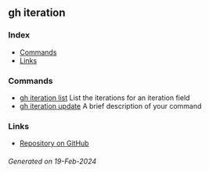 ## gh iteration

### Index

- [Commands](#commands) 
- [Links](#links) 

### Commands

- [gh iteration list](gh_iteration_list.md) List the iterations for an iteration field
- [gh iteration update](gh_iteration_update.md) A brief description of your command

### Links

- [Repository on GitHub](https://github.com/mshrtsr/gh-iteration)

###### Generated on 19-Feb-2024


